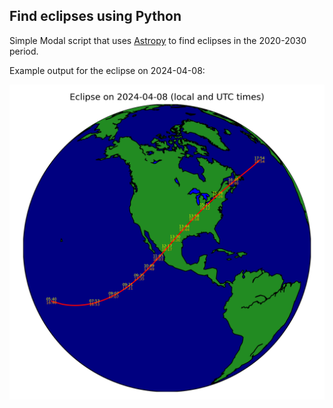 Find eclipses using Python
--------------------------

Simple Modal script that uses [Astropy](https://www.astropy.org/) to find eclipses in the 2020-2030 period.

Example output for the eclipse on 2024-04-08:

![git](https://raw.githubusercontent.com/erikbern/eclipse-finder/main/output/eclipse-2024-04-08.png)

